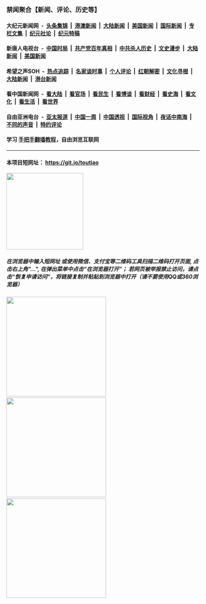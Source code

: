 ### 禁闻聚合【新闻、评论、历史等】

#### 大纪元新闻网 &nbsp;-&nbsp; [头条集锦](indexes/E头条集锦.md?t=02031022) &nbsp;|&nbsp; [港澳新闻](indexes/E港澳新闻.md?t=02031022)  &nbsp;|&nbsp; [大陆新闻](indexes/E大陆新闻.md?t=02031022) &nbsp;|&nbsp; [美国新闻](indexes/E美国新闻.md?t=02031022) &nbsp;|&nbsp; [国际新闻](indexes/E国际新闻.md?t=02031022) &nbsp;|&nbsp; [专栏文集](indexes/E专栏文集.md?t=02031022) &nbsp;|&nbsp; [纪元社论](indexes/E纪元社论.md?t=02031022) &nbsp;|&nbsp; [纪元特稿](indexes/E纪元特稿.md?t=02031022) 

#### 新唐人电视台 &nbsp;-&nbsp; [中国时局](indexes/N中国时局.md?t=02031022) &nbsp;|&nbsp; [共产党百年真相](indexes/N共产党百年真相.md?t=02031022) &nbsp;|&nbsp; [中共杀人历史](indexes/N中共杀人历史.md?t=02031022) &nbsp;|&nbsp; [文史漫步](indexes/N文史漫步.md?t=02031022) &nbsp;|&nbsp; [大陆新闻](indexes/N大陆新闻.md?t=02031022) &nbsp;|&nbsp; [美国新闻](indexes/N美国新闻.md?t=02031022)

#### 希望之声SOH &nbsp;-&nbsp; [热点追踪](indexes/H热点追踪.md?t=02031022) &nbsp;|&nbsp; [名家谈时事](indexes/H名家谈时事.md?t=02031022) &nbsp;|&nbsp; [个人评论](indexes/H个人评论.md?t=02031022)  &nbsp;|&nbsp; [红朝解密](indexes/H红朝解密.md?t=02031022) &nbsp;|&nbsp; [文化寻根](indexes/H文化寻根.md?t=02031022) &nbsp;|&nbsp; [大陆新闻](indexes/H大陆新闻.md?t=02031022) &nbsp;|&nbsp; [港台新闻](indexes/H港台新闻.md?t=02031022)

#### 看中国新闻网 &nbsp;-&nbsp; [看大陆](indexes/S看大陆.md?t=02031022) &nbsp;|&nbsp; [看官场](indexes/S看官场.md?t=02031022) &nbsp;|&nbsp; [看民生](indexes/S看民生.md?t=02031022)  &nbsp;|&nbsp; [看博谈](indexes/S看博谈.md?t=02031022) &nbsp;|&nbsp; [看财经](indexes/S看财经.md?t=02031022) &nbsp;|&nbsp; [看史海](indexes/S看史海.md?t=02031022) &nbsp;|&nbsp; [看文化](indexes/S看文化.md?t=02031022) &nbsp;|&nbsp; [看生活](indexes/S看生活.md?t=02031022) &nbsp;|&nbsp; [看世界](indexes/S看世界.md?t=02031022)

#### 自由亚洲电台 &nbsp;-&nbsp; [亚太报道](indexes/R亚太报道.md?t=02031022) &nbsp;|&nbsp; [中国一周](indexes/R中国一周.md?t=02031022) &nbsp;|&nbsp; [中国透视](indexes/R中国透视.md?t=02031022)  &nbsp;|&nbsp; [国际视角](indexes/R国际视角.md?t=02031022) &nbsp;|&nbsp; [夜话中南海](indexes/R夜话中南海.md?t=02031022) &nbsp;|&nbsp; [不同的声音](indexes/R不同的声音.md?t=02031022) &nbsp;|&nbsp; [特约评论](indexes/R特约评论.md?t=02031022)

#### 学习 [手把手翻墙教程](https://github.com/gfw-breaker/guides/wiki)，自由浏览互联网

----

#### 本项目短网址： https://git.io/toutiao
<img src="https://raw.githubusercontent.com/gfw-breaker/banned-news/master/scripts/img/qr.png" width="200px"/>  

##### 在浏览器中输入短网址 或使用微信、支付宝等二维码工具扫描二维码打开页面, 点击右上角"...", 在弹出菜单中点击“在浏览器打开”； 若网页被举报禁止访问，请点击“恢复申请访问”，将链接复制并粘贴到浏览器中打开（请不要使用QQ或360浏览器）

<img src="https://raw.githubusercontent.com/gfw-breaker/banned-news/master/scripts/img/1.png" width="260px"/> &nbsp; <img src="https://raw.githubusercontent.com/gfw-breaker/banned-news/master/scripts/img/2.png" width="260px"/> &nbsp; <img src="https://raw.githubusercontent.com/gfw-breaker/banned-news/master/scripts/img/3.png" width="260px"/>
